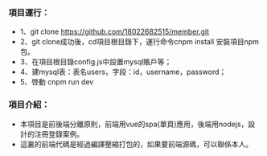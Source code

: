 
### 項目運行：
* 1、git clone https://github.com/18022682515/member.git
* 2、git clone成功後，cd項目根目錄下，運行命令cnpm install 安裝項目npm包。
* 3、在項目根目錄config.js中設置mysql賬戶等；
* 4、建mysql表：表名users，字段：id，username，password；
* 5、啓動 cnpm run dev


### 項目介紹：
* 本項目是前後端分離原則，前端用vue的spa(單頁)應用，後端用nodejs，設計的注冊登錄案例。
* 這裏的前端代碼是經過編譯壓縮打包的，如果要前端源碼，可以聯係本人。
